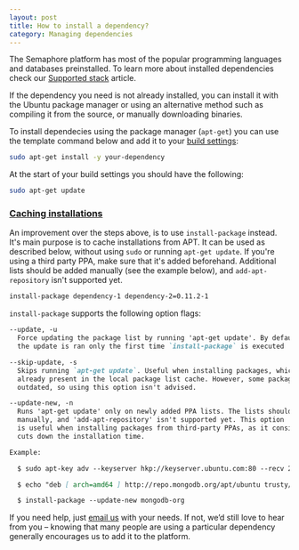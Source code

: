 ```yaml
---
layout: post
title: How to install a dependency?
category: Managing dependencies
---
```


The Semaphore platform has most of the popular programming languages and databases preinstalled. To learn more about installed dependencies check our [Supported stack](/docs/supported-stack.html) article.

If the dependency you need is not already installed, you can install it with the Ubuntu package manager or using an alternative method such as compiling it from the source, or manually downloading binaries.

To install dependecies using the package manager (`apt-get`) you can use the template command below and add it to your [build settings](/docs/customizing-build-commands.html):

```bash
sudo apt-get install -y your-dependency
```

At the start of your build settings you should have the following:

```bash
sudo apt-get update
```

### <a name="caching-installations" href="#caching-installations">Caching installations</a>

An improvement over the steps above, is to use `install-package` instead. It's
main purpose is to cache installations from APT. It can be used as described below, without
using `sudo` or running `apt-get update`. If you're using a third party PPA,
make sure that it's added beforehand. Additional lists should be added manually
(see the example below), and `add-apt-repository` isn't supported yet.

```bash
install-package dependency-1 dependency-2=0.11.2-1
```

`install-package` supports the following option flags:

```md
--update, -u
  Force updating the package list by running 'apt-get update'. By default
  the update is ran only the first time `install-package` is executed

--skip-update, -s
  Skips running `apt-get update`. Useful when installing packages, which are
  already present in the local package list cache. However, some packages can get
  outdated, so using this option isn't advised.

--update-new, -n
  Runs 'apt-get update' only on newly added PPA lists. The lists should be added
  manually, and 'add-apt-repository' isn't supported yet. This option
  is useful when installing packages from third-party PPAs, as it considerably
  cuts down the installation time.

Example:

  $ sudo apt-key adv --keyserver hkp://keyserver.ubuntu.com:80 --recv 2930ADAE8CAF5059EE73BB4B58712A2291FA4AD5

  $ echo "deb [ arch=amd64 ] http://repo.mongodb.org/apt/ubuntu trusty/mongodb-org/testing multiverse" | sudo tee /etc/apt/sources.list.d/mongodb-org-3.6.list

  $ install-package --update-new mongodb-org

```

If you need help, just [email us](mailto:semaphore@renderedtext.com) with your needs. If not, we’d still love to hear from you – knowing that many people are using a particular dependency generally encourages us to add it to the platform.
